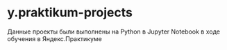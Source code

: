 # y.praktikum-projects
Данные проекты были выполнены на Python в Jupyter Notebook в ходе обучения в Яндекс.Практикуме
